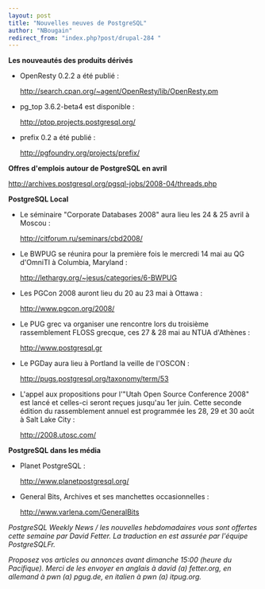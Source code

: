 ```yaml
---
layout: post
title: "Nouvelles neuves de PostgreSQL"
author: "NBougain"
redirect_from: "index.php?post/drupal-284 "
---
```




<strong>Les nouveautés des produits dérivés</strong>

<ul>

<li>OpenResty 0.2.2 a été publié&nbsp;:

<a target="_blank" href="http://search.cpan.org/%7Eagent/OpenResty/lib/OpenResty.pm">http://search.cpan.org/~agent/OpenResty/lib/OpenResty.pm</a></li>

<li>pg_top 3.6.2-beta4 est disponible&nbsp;:

<a target="_blank" href="http://ptop.projects.postgresql.org/">http://ptop.projects.postgresql.org/</a></li>

<li>prefix 0.2 a été publié&nbsp;:

<a target="_blank" href="http://pgfoundry.org/projects/prefix/">http://pgfoundry.org/projects/prefix/</a></li>

</ul>

<p><strong>Offres d'emplois autour de PostgreSQL en avril</strong></p>

<p><a target="_blank" href="http://archives.postgresql.org/pgsql-jobs/2008-04/threads.php">http://archives.postgresql.org/pgsql-jobs/2008-04/threads.php</a></p>

<p><strong>PostgreSQL Local</strong></p>

<ul>

<li>Le séminaire "Corporate Databases 2008" aura lieu les 24 &amp; 25 avril à Moscou&nbsp;:

<a target="_blank" href="http://citforum.ru/seminars/cbd2008/">http://citforum.ru/seminars/cbd2008/</a></li>

<li>Le BWPUG se réunira pour la première fois le mercredi 14 mai au QG d'OmniTI à Columbia, Maryland&nbsp;:

<a target="_blank" href="http://lethargy.org/%7Ejesus/categories/6-BWPUG">http://lethargy.org/~jesus/categories/6-BWPUG</a></li>

<li>Les PGCon 2008 auront lieu du 20 au 23 mai à Ottawa&nbsp;:

<a target="_blank" href="http://www.pgcon.org/2008/">http://www.pgcon.org/2008/</a></li>

<li>Le PUG grec va organiser une rencontre lors du troisième rassemblement FLOSS grecque, ces 27 &amp; 28 mai au NTUA d'Athènes&nbsp;:

<a target="_blank" href="http://www.postgresql.gr">http://www.postgresql.gr</a></li>

<li>Le PGDay aura lieu à Portland la veille de l'OSCON&nbsp;:

<a target="_blank" href="http://pugs.postgresql.org/taxonomy/term/53">http://pugs.postgresql.org/taxonomy/term/53</a></li>

<li>L'appel aux propositions pour l'"Utah Open Source Conference 2008" est lancé et celles-ci seront reçues jusqu'au 1er juin. Cette seconde édition du rassemblement annuel est programmée les 28, 29 et 30 août à Salt Lake City&nbsp;:

<a target="_blank" href="http://2008.utosc.com/">http://2008.utosc.com/</a></li>

</ul>

<p><strong>PostgreSQL dans les média</strong></p>

<ul>

<li>Planet PostgreSQL&nbsp;:

<a target="_blank" href="http://www.planetpostgresql.org/">http://www.planetpostgresql.org/</a></li>

<li>General Bits, Archives et ses manchettes occasionnelles&nbsp;:

<a target="_blank" href="http://www.varlena.com/GeneralBits">http://www.varlena.com/GeneralBits</a></li>

</ul>

<p><em>PostgreSQL Weekly News / les nouvelles hebdomadaires vous sont offertes cette semaine par David Fetter. La traduction en est assurée par l'équipe PostgreSQLFr.</em></p>

<p><em>Proposez vos articles ou annonces avant dimanche 15:00 (heure du Pacifique). Merci de les envoyer en anglais à david (a) fetter.org, en allemand à pwn (a) pgug.de, en italien à pwn (a) itpug.org.</em></p>
